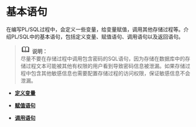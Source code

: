 # 基本语句<a name="ZH-CN_TOPIC_0245374610"></a>

在编写PL/SQL过程中，会定义一些变量，给变量赋值，调用其他存储过程等。介绍PL/SQL中的基本语句，包括定义变量、赋值语句、调用语句以及返回语句。

>![](public_sys-resources/icon-note.gif) **说明：**   
>尽量不要在存储过程中调用包含密码的SQL语句，因为存储在数据库中的存储过程文本可能被其他有权限的用户看到导致密码信息被泄漏。如果存储过程中包含其他敏感信息也需要配置存储过程的访问权限，保证敏感信息不会泄漏。  

-   **[定义变量](定义变量.md)**  

-   **[赋值语句](赋值语句.md)**  

-   **[调用语句](调用语句.md)**  


